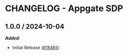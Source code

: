 # CHANGELOG - Appgate SDP

<!-- towncrier release notes start -->

## 1.0.0 / 2024-10-04

***Added***:

* Initial Release ([#18465](https://github.com/DataDog/integrations-core/pull/18465))
